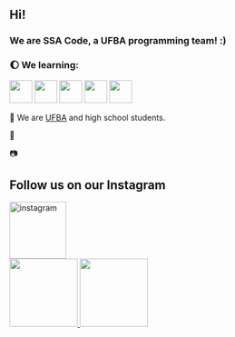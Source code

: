 ## Hi! 

</div>

### We are SSA Code, a UFBA programming team!  :)

### 🌔 We learning:
<img src="https://cdn.jsdelivr.net/gh/devicons/devicon/icons/c/c-original.svg" width="40" height="40"/> <img src="https://cdn.jsdelivr.net/gh/devicons/devicon/icons/cplusplus/cplusplus-original.svg" width="40" height="40"/> <img src="https://cdn.jsdelivr.net/gh/devicons/devicon/icons/csharp/csharp-original.svg" width="40" height="40"/> <img src="https://cdn.jsdelivr.net/gh/devicons/devicon/icons/python/python-original.svg" width="40" height="40"/> <img src="https://cdn.jsdelivr.net/gh/devicons/devicon/icons/r/r-original.svg" width="40" height="40"/>
          
          
          
          
<p align="left">🐇 We are <a href="http://www.eng.ufba.br//">UFBA</a> and high school students. 
<p align="left">👾 
<p align="left">📷 

## Follow us on our Instagram
<a href="https://www.instagram.com/ssa_code2022/">
    <img align="center" width="100px" src="https://i.ibb.co/qkGSp1D/instagram.png" alt="instagram" style="vertical-align:top;">
  </a>





<div>
<a href="https://github.com/SSACodeUFBA">
<img height="120em" src="https://github-readme-stats.vercel.app/api/top-langs/?username=SSACodeUFBA&layout=compact&langs_count=7&theme=dracula"/>
<img height="120em" src="https://github-readme-stats.vercel.app/api?username=SSACodeUFBA&show_icons=true&theme=dracula&include_all_commits=true&count_private=true"/>
</div>







